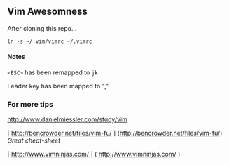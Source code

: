 ## Vim Awesomness

After cloning this repo...

    ln -s ~/.vim/vimrc ~/.vimrc

#### Notes

`<ESC>` has been remapped to `jk`

Leader key has been mapped to ","


### For more tips

[ http://www.danielmiessler.com/study/vim ]( http://www.danielmiessler.com/study/vim )

[ http://bencrowder.net/files/vim-fu/ ] (http://bencrowder.net/files/vim-fu/) _Great cheat-sheet_

[ http://www.vimninjas.com/ ] ( http://www.vimninjas.com/ )

